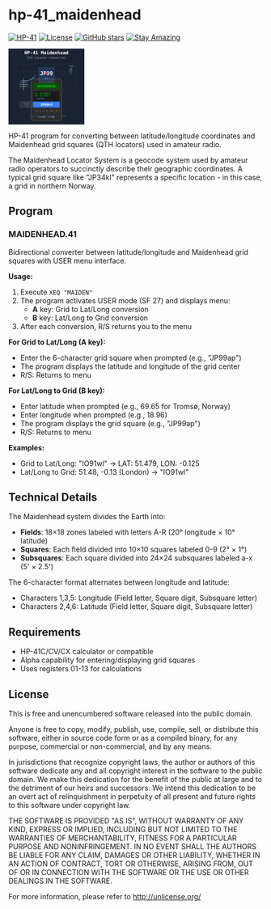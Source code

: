 # hp-41_maidenhead

[![HP-41](https://img.shields.io/badge/HP--41-Calculator-orange)](https://en.wikipedia.org/wiki/HP-41C)
[![License](https://img.shields.io/badge/License-Public%20Domain-brightgreen.svg)](https://unlicense.org/)
[![GitHub stars](https://img.shields.io/github/stars/isene/hp-41_maidenhead.svg)](https://github.com/isene/hp-41_maidenhead/stargazers)
[![Stay Amazing](https://img.shields.io/badge/Stay-Amazing-blue.svg)](https://isene.org)

<img src="img/hp41_maidenhead_logo.svg" align="left" width="150" height="150" alt="HP-41 Maidenhead Logo">
<br clear="left"/>

HP-41 program for converting between latitude/longitude coordinates and Maidenhead grid squares (QTH locators) used in amateur radio.

The Maidenhead Locator System is a geocode system used by amateur radio operators to succinctly describe their geographic coordinates. A typical grid square like "JP34kl" represents a specific location - in this case, a grid in northern Norway.

## Program

### MAIDENHEAD.41
Bidirectional converter between latitude/longitude and Maidenhead grid squares with USER menu interface.

**Usage:**
1. Execute `XEQ "MAIDEN"`
2. The program activates USER mode (SF 27) and displays menu:
   - **A** key: Grid to Lat/Long conversion
   - **B** key: Lat/Long to Grid conversion
3. After each conversion, R/S returns you to the menu

**For Grid to Lat/Long (A key):**
- Enter the 6-character grid square when prompted (e.g., "JP99ap")
- The program displays the latitude and longitude of the grid center
- R/S: Returns to menu

**For Lat/Long to Grid (B key):**
- Enter latitude when prompted (e.g., 69.65 for Tromsø, Norway)
- Enter longitude when prompted (e.g., 18.96)
- The program displays the grid square (e.g., "JP99ap")
- R/S: Returns to menu

**Examples:**
- Grid to Lat/Long: "IO91wl" → LAT: 51.479, LON: -0.125
- Lat/Long to Grid: 51.48, -0.13 (London) → "IO91wl"

## Technical Details

The Maidenhead system divides the Earth into:
- **Fields**: 18×18 zones labeled with letters A-R (20° longitude × 10° latitude)
- **Squares**: Each field divided into 10×10 squares labeled 0-9 (2° × 1°)
- **Subsquares**: Each square divided into 24×24 subsquares labeled a-x (5' × 2.5')

The 6-character format alternates between longitude and latitude: 
- Characters 1,3,5: Longitude (Field letter, Square digit, Subsquare letter)
- Characters 2,4,6: Latitude (Field letter, Square digit, Subsquare letter)

## Requirements
- HP-41C/CV/CX calculator or compatible
- Alpha capability for entering/displaying grid squares
- Uses registers 01-13 for calculations

## License

This is free and unencumbered software released into the public domain.

Anyone is free to copy, modify, publish, use, compile, sell, or
distribute this software, either in source code form or as a compiled
binary, for any purpose, commercial or non-commercial, and by any
means.

In jurisdictions that recognize copyright laws, the author or authors
of this software dedicate any and all copyright interest in the
software to the public domain. We make this dedication for the benefit
of the public at large and to the detriment of our heirs and
successors. We intend this dedication to be an overt act of
relinquishment in perpetuity of all present and future rights to this
software under copyright law.

THE SOFTWARE IS PROVIDED "AS IS", WITHOUT WARRANTY OF ANY KIND,
EXPRESS OR IMPLIED, INCLUDING BUT NOT LIMITED TO THE WARRANTIES OF
MERCHANTABILITY, FITNESS FOR A PARTICULAR PURPOSE AND NONINFRINGEMENT.
IN NO EVENT SHALL THE AUTHORS BE LIABLE FOR ANY CLAIM, DAMAGES OR
OTHER LIABILITY, WHETHER IN AN ACTION OF CONTRACT, TORT OR OTHERWISE,
ARISING FROM, OUT OF OR IN CONNECTION WITH THE SOFTWARE OR THE USE OR
OTHER DEALINGS IN THE SOFTWARE.

For more information, please refer to <http://unlicense.org/>
